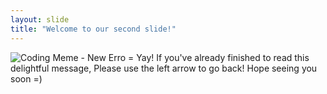 ```yaml
---
layout: slide
title: "Welcome to our second slide!"
---
```

![Coding Meme - New Erro = Yay!](https://user-images.githubusercontent.com/71507926/95862371-d2bb1780-0d30-11eb-845a-99c9e8bd38e3.png)
If you've already finished to read this delightful message,
Please use the left arrow to go back!
Hope seeing you soon =)
